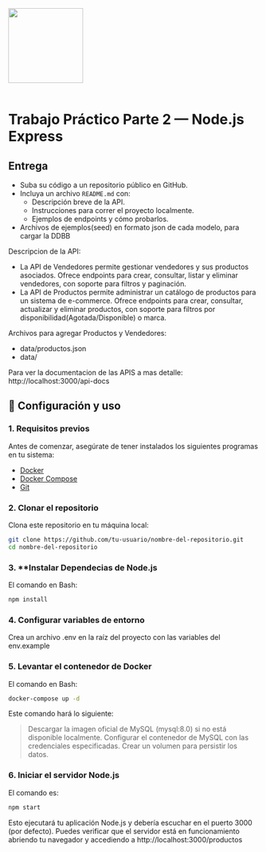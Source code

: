 <img src="assets/utn_logo.svg" width="150">
<br/>
<br/>

# Trabajo Práctico Parte 2 — Node.js Express

## **Entrega**

- Suba su código a un repositorio público en GitHub.
- Incluya un archivo `README.md` con:
  - Descripción breve de la API.
  - Instrucciones para correr el proyecto localmente.
  - Ejemplos de endpoints y cómo probarlos.
- Archivos de ejemplos(seed) en formato json de cada modelo, para cargar la DDBB

Descripcion de la API: 
  - La API de Vendedores permite gestionar vendedores y sus productos asociados. Ofrece endpoints para crear, consultar, listar y eliminar vendedores, con soporte para     filtros y paginación.
  - La API de Productos permite administrar un catálogo de productos para un sistema de e-commerce. Ofrece endpoints para crear, consultar, actualizar y eliminar productos, con soporte para filtros por disponibilidad(Agotada/Disponible) o marca.

Archivos para agregar Productos y Vendedores:
  - data/productos.json
  - data/

Para ver la documentacion de las APIS a mas detalle:
http://localhost:3000/api-docs


## 🚀 Configuración y uso

### 1. **Requisitos previos**
Antes de comenzar, asegúrate de tener instalados los siguientes programas en tu sistema:
- [Docker](https://www.docker.com/)
- [Docker Compose](https://docs.docker.com/compose/)
- [Git](https://git-scm.com/)


### 2. **Clonar el repositorio**
Clona este repositorio en tu máquina local:
```bash
git clone https://github.com/tu-usuario/nombre-del-repositorio.git
cd nombre-del-repositorio
```

### 3. **Instalar Dependecias de Node.js
El comando en Bash:
```bash
npm install
```

### 4. **Configurar variables de entorno**
Crea un archivo .env en la raíz del proyecto con las variables del env.example

### 5. **Levantar el contenedor de Docker**
El comando en Bash:
```bash
docker-compose up -d
```
Este comando hará lo siguiente:
  > Descargar la imagen oficial de MySQL (mysql:8.0) si no está disponible localmente.
  > Configurar el contenedor de MySQL con las credenciales especificadas.
  > Crear un volumen para persistir los datos.

### 6. **Iniciar el servidor Node.js**
El comando es:
```bash
npm start
```
Esto ejecutará tu aplicación Node.js y debería escuchar en el puerto 3000 (por defecto). Puedes verificar que el servidor está en funcionamiento abriendo tu navegador y accediendo a http://localhost:3000/productos


